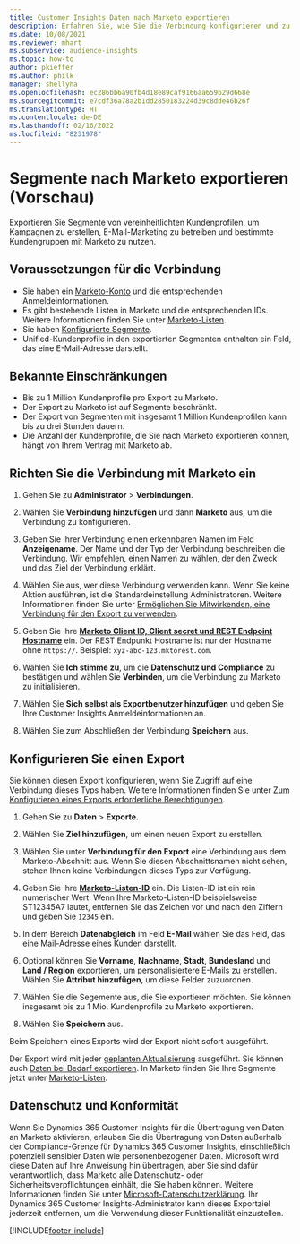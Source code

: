 ```yaml
---
title: Customer Insights Daten nach Marketo exportieren
description: Erfahren Sie, wie Sie die Verbindung konfigurieren und zu Marketo exportieren.
ms.date: 10/08/2021
ms.reviewer: mhart
ms.subservice: audience-insights
ms.topic: how-to
author: pkieffer
ms.author: philk
manager: shellyha
ms.openlocfilehash: ec286bb6a90fb4d18e89caf9166aa659b29d668e
ms.sourcegitcommit: e7cdf36a78a2b1dd2850183224d39c8dde46b26f
ms.translationtype: HT
ms.contentlocale: de-DE
ms.lasthandoff: 02/16/2022
ms.locfileid: "8231978"
---
```

# <a name="export-segments-to-marketo-preview"></a>Segmente nach Marketo exportieren (Vorschau)

Exportieren Sie Segmente von vereinheitlichten Kundenprofilen, um Kampagnen zu erstellen, E-Mail-Marketing zu betreiben und bestimmte Kundengruppen mit Marketo zu nutzen.

## <a name="prerequisites-for-connection"></a>Voraussetzungen für die Verbindung

-   Sie haben ein [Marketo-Konto](https://login.marketo.com/) und die entsprechenden Anmeldeinformationen.
-   Es gibt bestehende Listen in Marketo und die entsprechenden IDs. Weitere Informationen finden Sie unter [Marketo-Listen](https://docs.marketo.com/display/public/DOCS/Understanding+Static+Lists).
-   Sie haben [Konfigurierte Segmente](segments.md).
-   Unified-Kundenprofile in den exportierten Segmenten enthalten ein Feld, das eine E-Mail-Adresse darstellt.

## <a name="known-limitations"></a>Bekannte Einschränkungen

- Bis zu 1 Million Kundenprofile pro Export zu Marketo.
- Der Export zu Marketo ist auf Segmente beschränkt.
- Der Export von Segmenten mit insgesamt 1 Million Kundenprofilen kann bis zu drei Stunden dauern. 
- Die Anzahl der Kundenprofile, die Sie nach Marketo exportieren können, hängt von Ihrem Vertrag mit Marketo ab.

## <a name="set-up-connection-to-marketo"></a>Richten Sie die Verbindung mit Marketo ein

1. Gehen Sie zu **Administrator** > **Verbindungen**.

1. Wählen Sie **Verbindung hinzufügen** und dann **Marketo** aus, um die Verbindung zu konfigurieren.

1. Geben Sie Ihrer Verbindung einen erkennbaren Namen im Feld **Anzeigename**. Der Name und der Typ der Verbindung beschreiben die Verbindung. Wir empfehlen, einen Namen zu wählen, der den Zweck und das Ziel der Verbindung erklärt.

1. Wählen Sie aus, wer diese Verbindung verwenden kann. Wenn Sie keine Aktion ausführen, ist die Standardeinstellung Administratoren. Weitere Informationen finden Sie unter [Ermöglichen Sie Mitwirkenden, eine Verbindung für den Export zu verwenden](connections.md#allow-contributors-to-use-a-connection-for-exports).

1. Geben Sie Ihre **[Marketo Client ID, Client secret und REST Endpoint Hostname](https://developers.marketo.com/rest-api/authentication/)** ein. Der REST Endpunkt Hostname ist nur der Hostname ohne `https://`. Beispiel: `xyz-abc-123.mktorest.com`. 

1. Wählen Sie **Ich stimme zu**, um die **Datenschutz und Compliance** zu bestätigen und wählen Sie **Verbinden**, um die Verbindung zu Marketo zu initialisieren.

1. Wählen Sie **Sich selbst als Exportbenutzer hinzufügen** und geben Sie Ihre Customer Insights Anmeldeinformationen an.

1. Wählen Sie zum Abschließen der Verbindung **Speichern** aus.

## <a name="configure-an-export"></a>Konfigurieren Sie einen Export

Sie können diesen Export konfigurieren, wenn Sie Zugriff auf eine Verbindung dieses Typs haben. Weitere Informationen finden Sie unter [Zum Konfigurieren eines Exports erforderliche Berechtigungen](export-destinations.md#set-up-a-new-export).

1. Gehen Sie zu **Daten** > **Exporte**.

1. Wählen Sie **Ziel hinzufügen**, um einen neuen Export zu erstellen.

1. Wählen Sie unter **Verbindung für den Export** eine Verbindung aus dem Marketo-Abschnitt aus. Wenn Sie diesen Abschnittsnamen nicht sehen, stehen Ihnen keine Verbindungen dieses Typs zur Verfügung.

1. Geben Sie Ihre **[Marketo-Listen-ID](https://docs.marketo.com/display/public/DOCS/Understanding+Static+Lists)** ein. Die Listen-ID ist ein rein numerischer Wert. Wenn Ihre Marketo-Listen-ID beispielsweise ST12345A7 lautet, entfernen Sie das Zeichen vor und nach den Ziffern und geben Sie `12345` ein. 

1. In dem Bereich **Datenabgleich** im Feld **E-Mail** wählen Sie das Feld, das eine Mail-Adresse eines Kunden darstellt. 

1. Optional können Sie **Vorname**, **Nachname**, **Stadt**, **Bundesland** und **Land / Region** exportieren, um personalisiertere E-Mails zu erstellen. Wählen Sie **Attribut hinzufügen**, um diese Felder zuzuordnen.

1. Wählen Sie die Segemente aus, die Sie exportieren möchten. Sie können insgesamt bis zu 1 Mio. Kundenprofile zu Marketo exportieren.

1. Wählen Sie **Speichern** aus.

Beim Speichern eines Exports wird der Export nicht sofort ausgeführt.

Der Export wird mit jeder [geplanten Aktualisierung](system.md#schedule-tab) ausgeführt. Sie können auch [Daten bei Bedarf exportieren](export-destinations.md#run-exports-on-demand). In Marketo finden Sie Ihre Segmente jetzt unter [Marketo-Listen](https://docs.marketo.com/display/public/DOCS/Understanding+Static+Lists).


## <a name="data-privacy-and-compliance"></a>Datenschutz und Konformität

Wenn Sie Dynamics 365 Customer Insights für die Übertragung von Daten an Marketo aktivieren, erlauben Sie die Übertragung von Daten außerhalb der Compliance-Grenze für Dynamics 365 Customer Insights, einschließlich potenziell sensibler Daten wie personenbezogener Daten. Microsoft wird diese Daten auf Ihre Anweisung hin übertragen, aber Sie sind dafür verantwortlich, dass Marketo alle Datenschutz- oder Sicherheitsverpflichtungen einhält, die Sie haben können. Weitere Informationen finden Sie unter [Microsoft-Datenschutzerklärung](https://go.microsoft.com/fwlink/?linkid=396732).
Ihr Dynamics 365 Customer Insights-Administrator kann dieses Exportziel jederzeit entfernen, um die Verwendung dieser Funktionalität einzustellen.


[!INCLUDE[footer-include](../includes/footer-banner.md)]
